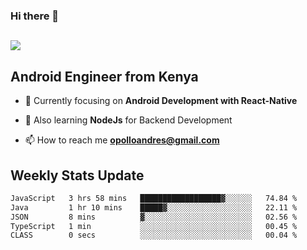 ### Hi there 👋
<h2 align="left"><img src="https://readme-typing-svg.herokuapp.com?color=000000&lines=I'm+Andrew+Opollo😊;Welcome+to+my+Github😜"> </h2>

## Android Engineer from Kenya


- 🌱 Currently focusing on **Android Development with React-Native**

- 🔭 Also learning **NodeJs** for Backend Development

- 📫 How to reach me **opolloandres@gmail.com**


## Weekly Stats Update
<!--START_SECTION:waka-->

```txt
JavaScript   3 hrs 58 mins   ██████████████████▓░░░░░░   74.84 %
Java         1 hr 10 mins    █████▓░░░░░░░░░░░░░░░░░░░   22.11 %
JSON         8 mins          ▓░░░░░░░░░░░░░░░░░░░░░░░░   02.56 %
TypeScript   1 min           ░░░░░░░░░░░░░░░░░░░░░░░░░   00.45 %
CLASS        0 secs          ░░░░░░░░░░░░░░░░░░░░░░░░░   00.04 %
```

<!--END_SECTION:waka-->



